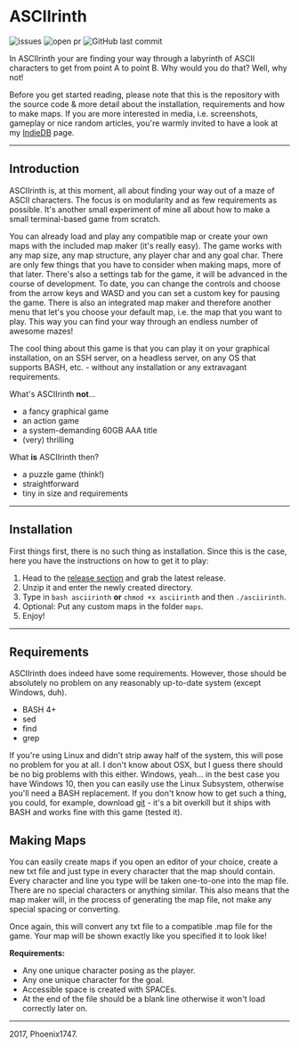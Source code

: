 # ASCIIrinth
![issues](https://img.shields.io/github/issues/Phoenix1747/ASCIIrinth.svg?style=flat-square) ![open pr](https://img.shields.io/github/issues-pr-raw/phoenix1747/ASCIIrinth.svg?style=flat-square) ![GitHub last commit](https://img.shields.io/github/last-commit/phoenix1747/ASCIIrinth.svg?style=flat-square)

In ASCIIrinth your are finding your way through a labyrinth of ASCII characters to get from point A to point B. Why would you do that? Well, why not!

Before you get started reading, please note that this is the repository with the source code & more detail about the installation, requirements and how to make maps. If you are more interested in media, i.e. screenshots, gameplay or nice random articles, you're warmly invited to have a look at my [IndieDB](http://www.indiedb.com/games/asciirinth) page.

---

## Introduction

ASCIIrinth is, at this moment, all about finding your way out of a maze of ASCII characters. The focus is on modularity and as few requirements as possible. It's another small experiment of mine all about how to make a small terminal-based game from scratch.

You can already load and play any compatible map or create your own maps with the included map maker (it's really easy). The game works with any map size, any map structure, any player char and any goal char. There are only few things that you have to consider when making maps, more of that later. There's also a settings tab for the game, it will be advanced in the course of development. To date, you can change the controls and choose from the arrow keys and WASD and you can set a custom key for pausing the game. There is also an integrated map maker and therefore another menu that let's you choose your default map, i.e. the map that you want to play. This way you can find your way through an endless number of awesome mazes!

The cool thing about this game is that you can play it on your graphical installation, on an SSH server, on a headless server, on any OS that supports BASH, etc. - without any installation or any extravagant requirements.

What's ASCIIrinth **not**...
- a fancy graphical game
- an action game
- a system-demanding 60GB AAA title
- (very) thrilling

What **is** ASCIIrinth then?
- a puzzle game (think!)
- straightforward
- tiny in size and requirements

---

## Installation

First things first, there is no such thing as installation. Since this is the case, here you have the instructions on how to get it to play:

1. Head to the [release section](https://github.com/Phoenix1747/asciirinth/releases) and grab the latest release.
2. Unzip it and enter the newly created directory. 
3. Type in `bash asciirinth` **or** `chmod +x asciirinth` and then `./asciirinth`.
4. Optional: Put any custom maps in the folder `maps`.
5. Enjoy!

---

## Requirements

ASCIIrinth does indeed have some requirements. However, those should be absolutely no problem on any reasonably up-to-date system (except Windows, duh).

* BASH 4+
* sed
* find
* grep

If you're using Linux and didn't strip away half of the system, this will pose no problem for you at all. I don't know about OSX, but I guess there should be no big problems with this either. Windows, yeah... in the best case you have Windows 10, then you can easily use the Linux Subsystem, otherwise you'll need a BASH replacement. If you don't know how to get such a thing, you could, for example, download [git](https://git-scm.com/download/win) - it's a bit overkill but it ships with BASH and works fine with this game (tested it).

## Making Maps

You can easily create maps if you open an editor of your choice, create a new txt file and just type in every character that the map should contain. Every character and line you type will be taken one-to-one into the map file. There are no special characters or anything similar. This also means that the map maker will, in the process of generating the map file, not make any special spacing or converting.

Once again, this will convert any txt file to a compatible .map file for the game. Your map will be shown exactly like you specified it to look like!

**Requirements:**

* Any one unique character posing as the player.
* Any one unique character for the goal.
* Accessible space is created with SPACEs.
* At the end of the file should be a blank line otherwise it won't load correctly later on.

---

2017, Phoenix1747.
